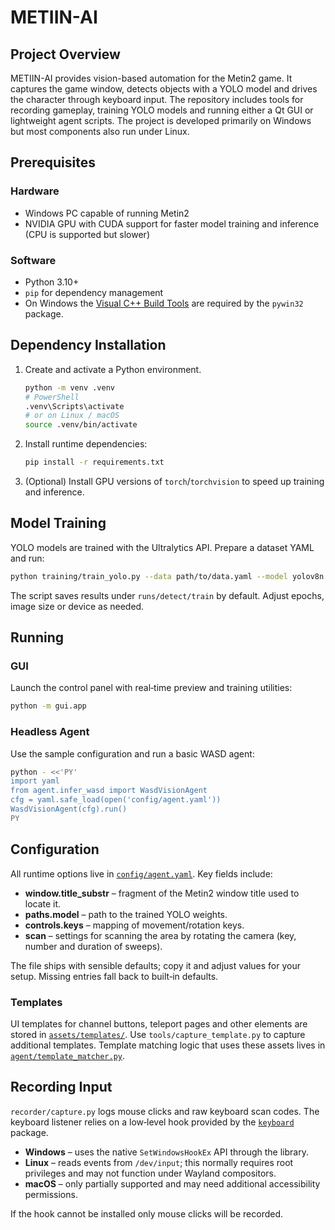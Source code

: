 # METIIN-AI

## Project Overview
METIIN-AI provides vision-based automation for the Metin2 game. It captures the game window, detects objects with a YOLO model and drives the character through keyboard input. The repository includes tools for recording gameplay, training YOLO models and running either a Qt GUI or lightweight agent scripts.  The project is developed primarily on Windows but most components also run under Linux.

## Prerequisites
### Hardware
- Windows PC capable of running Metin2
- NVIDIA GPU with CUDA support for faster model training and inference (CPU is supported but slower)

### Software
- Python 3.10+
- ``pip`` for dependency management
- On Windows the [Visual C++ Build Tools](https://visualstudio.microsoft.com/visual-cpp-build-tools/) are required by the ``pywin32`` package.

## Dependency Installation
1. Create and activate a Python environment.
   ```bash
   python -m venv .venv
   # PowerShell
   .venv\Scripts\activate
   # or on Linux / macOS
   source .venv/bin/activate
   ```
2. Install runtime dependencies:
   ```bash
   pip install -r requirements.txt
   ```
3. (Optional) Install GPU versions of ``torch``/``torchvision`` to speed up training and inference.

## Model Training
YOLO models are trained with the Ultralytics API. Prepare a dataset YAML and run:
```bash
python training/train_yolo.py --data path/to/data.yaml --model yolov8n.pt --epochs 50 --imgsz 640 --batch 16 --device 0
```
The script saves results under `runs/detect/train` by default. Adjust epochs, image size or device as needed.

## Running
### GUI
Launch the control panel with real‑time preview and training utilities:
```bash
python -m gui.app
```

### Headless Agent
Use the sample configuration and run a basic WASD agent:
```bash
python - <<'PY'
import yaml
from agent.infer_wasd import WasdVisionAgent
cfg = yaml.safe_load(open('config/agent.yaml'))
WasdVisionAgent(cfg).run()
PY
```

## Configuration
All runtime options live in [`config/agent.yaml`](config/agent.yaml).  Key fields include:

- **window.title_substr** – fragment of the Metin2 window title used to locate it.
- **paths.model** – path to the trained YOLO weights.
- **controls.keys** – mapping of movement/rotation keys.
- **scan** – settings for scanning the area by rotating the camera (key, number and duration of sweeps).

The file ships with sensible defaults; copy it and adjust values for your setup.  Missing entries fall back to built‑in defaults.

### Templates
UI templates for channel buttons, teleport pages and other elements are stored in [`assets/templates/`](assets/templates/). Use `tools/capture_template.py` to capture additional templates.
Template matching logic that uses these assets lives in [`agent/template_matcher.py`](agent/template_matcher.py).

## Recording Input

`recorder/capture.py` logs mouse clicks and raw keyboard scan codes. The
keyboard listener relies on a low‑level hook provided by the
[`keyboard`](https://github.com/boppreh/keyboard) package.

* **Windows** – uses the native `SetWindowsHookEx` API through the library.
* **Linux** – reads events from `/dev/input`; this normally requires root
  privileges and may not function under Wayland compositors.
* **macOS** – only partially supported and may need additional accessibility
  permissions.

If the hook cannot be installed only mouse clicks will be recorded.
